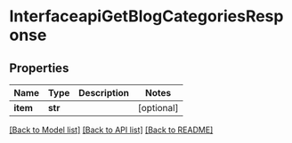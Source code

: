 # InterfaceapiGetBlogCategoriesResponse

## Properties
Name | Type | Description | Notes
------------ | ------------- | ------------- | -------------
**item** | **str** |  | [optional] 

[[Back to Model list]](../README.md#documentation-for-models) [[Back to API list]](../README.md#documentation-for-api-endpoints) [[Back to README]](../README.md)

